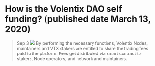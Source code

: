 # How is the Volentix DAO self funding? (published date March 13, 2020)
> Sep 3
![](https://miro.medium.com/max/700/1*lNMjtbfgkZAmBHTcue736g.png)
By performing the necessary functions, Volentix Nodes, maintainers and VTX stakers are entitled to share the trading fees paid to the platform. Fees get distributed via smart contract to stakers, Node operators, and network and maintainers.
